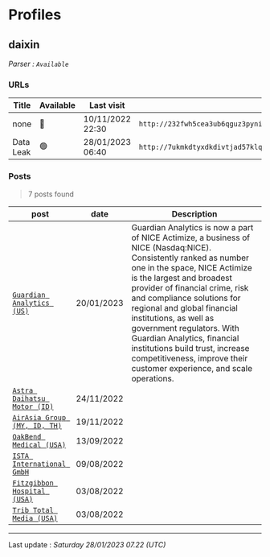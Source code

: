 # Profiles

## **daixin**


_Parser : `Available`_

### URLs
| Title | Available | Last visit | fqdn | Screenshot 
|---|---|---|---|---|
| none | 🔴 | 10/11/2022 22:30 | `http://232fwh5cea3ub6qguz3pynijxfzl2uj3c73nbrayipf3gq25vtq2r4qd.onion` | ❌ | 
| Data Leak | 🟢 | 28/01/2023 06:40 | `http://7ukmkdtyxdkdivtjad57klqnd3kdsmq6tp45rrsxqnu76zzv3jvitlqd.onion` | <a href="https://www.ransomware.live/screenshots/7ukmkdtyxdkdivtjad57klqnd3kdsmq6tp45rrsxqnu76zzv3jvitlqd-onion.png" target=_blank>📸</a> | 

### Posts

> 7 posts found

| post | date | Description
|---|---|---|
| [`Guardian Analytics (US)`](https://guardiananalytics.com) | 20/01/2023 | Guardian Analytics is now a part of NICE Actimize, a business of NICE (Nasdaq:NICE). Consistently ranked as number one in the space, NICE Actimize is the largest and broadest provider of financial crime, risk and compliance solutions for regional and global financial institutions, as well as government regulators. With Guardian Analytics, financial institutions build trust, increase competitiveness, improve their customer experience, and scale operations. |
| [`Astra Daihatsu Motor (ID)`](https://google.com/search?q=Astra+Daihatsu+Motor+%28ID%29) | 24/11/2022 |   |
| [`AirAsia Group (MY, ID, TH)`](https://google.com/search?q=AirAsia+Group+%28MY%2C+ID%2C+TH%29) | 19/11/2022 |   |
| [`OakBend Medical (USA)`](https://google.com/search?q=OakBend+Medical+%28USA%29) | 13/09/2022 |   |
| [`ISTA International GmbH`](https://google.com/search?q=ISTA+International+GmbH) | 09/08/2022 |   |
| [`Fitzgibbon Hospital (USA)`](https://google.com/search?q=Fitzgibbon+Hospital+%28USA%29) | 03/08/2022 |   |
| [`Trib Total Media (USA)`](https://google.com/search?q=Trib+Total+Media+%28USA%29) | 03/08/2022 |   |

 --- 


Last update : _Saturday 28/01/2023 07.22 (UTC)_
